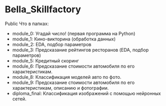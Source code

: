 # Bella_Skillfactory
 Public
Что в папках:
- module_0: Угадай число! (первая программа на Python)
- module_1: Кино-викторина (обработка данных)
- module_2: EDA, подбор параметров
- module_3: Предсказание рейтингов ресторанов (EDA, подбор параметров)
- module_5: Кредитный скоринг
- module_6: Предсказание стоимости автомобиля по его характеристикам.
- module_8: Классификация моделей авто по фото.
- module_9: Предсказание стоимости автомобиля по его характеристикам, описанию и фотографии.
- diploma_final: Классификация изображений с помощью нейронных сетей.
